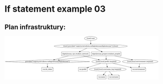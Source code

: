 # If statement example 03

## Plan infrastruktury:
![PNG GRAPH](/001_terraform_workflow/040_if_statement_example_03/digitalocean_example/graph.png "Przykład graficzny konfiguracji")